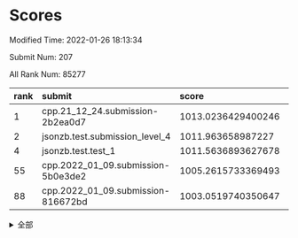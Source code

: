 # Scores

Modified Time: 2022-01-26 18:13:34

Submit Num: 207

All Rank Num: 85277

| rank |               submit               |       score        |       sigma        | pk_num |
| :--- | :--------------------------------- | :----------------- | :----------------- | :----- |
| 1    | cpp.21_12_24.submission-2b2ea0d7   | 1013.0236429400246 | 0.8130604685832852 | 1652   |
| 2    | jsonzb.test.submission_level_4     | 1011.963658987227  | 0.8004123170591655 | 1650   |
| 4    | jsonzb.test.test_1                 | 1011.5636893627678 | 0.8024848119037192 | 1645   |
| 55   | cpp.2022_01_09.submission-5b0e3de2 | 1005.2615733369493 | 0.7097993607622693 | 1649   |
| 88   | cpp.2022_01_09.submission-816672bd | 1003.0519740350647 | 0.7170145145946947 | 1646   |


<details>
<summary>全部</summary>

| rank |                 submit                 |       score        |       sigma        | pk_num |
| :--- | :------------------------------------- | :----------------- | :----------------- | :----- |
| 1    | cpp.21_12_24.submission-2b2ea0d7       | 1013.0236429400246 | 0.8130604685832852 | 1652   |
| 2    | jsonzb.test.submission_level_4         | 1011.963658987227  | 0.8004123170591655 | 1650   |
| 3    | gobigger.level_3.submission_level_3_22 | 1011.6283210814541 | 0.7582721757032268 | 1654   |
| 4    | jsonzb.test.test_1                     | 1011.5636893627678 | 0.8024848119037192 | 1645   |
| 5    | gobigger.level_3.submission_level_3_24 | 1011.265179419748  | 0.7844682433236495 | 1650   |
| 6    | gobigger.level_3.submission_level_3_49 | 1011.2243665839233 | 0.7619581631317685 | 1653   |
| 7    | gobigger.level_3.submission_level_3_0  | 1011.2067357681842 | 0.7664928690664674 | 1644   |
| 8    | gobigger.level_3.submission_level_3_32 | 1011.0967797106741 | 0.7694687541370896 | 1645   |
| 9    | gobigger.level_3.submission_level_3_16 | 1011.0509567482325 | 0.7677050645851861 | 1643   |
| 10   | gobigger.level_3.submission_level_3_10 | 1010.9786655229398 | 0.7598136525219926 | 1648   |
| 11   | gobigger.level_3.submission_level_3_7  | 1010.924948265751  | 0.7757390501690051 | 1649   |
| 12   | gobigger.level_3.submission_level_3_29 | 1010.8188888567786 | 0.7776340053224837 | 1646   |
| 13   | gobigger.level_3.submission_level_3_46 | 1010.7245470949645 | 0.7721697955743518 | 1646   |
| 14   | gobigger.level_3.submission_level_3_40 | 1010.6921714376913 | 0.7915433793767627 | 1650   |
| 15   | gobigger.level_3.submission_level_3_23 | 1010.6352690687431 | 0.7746808673837925 | 1650   |
| 16   | gobigger.level_3.submission_level_3_26 | 1010.5585179266452 | 0.7555289212944395 | 1642   |
| 17   | gobigger.level_3.submission_level_3_43 | 1010.5376599821896 | 0.7577032951852867 | 1648   |
| 18   | gobigger.level_3.submission_level_3_34 | 1010.3720701019902 | 0.7525993571759136 | 1649   |
| 19   | gobigger.level_3.submission_level_3_42 | 1010.3424557422359 | 0.7563626517150708 | 1648   |
| 20   | gobigger.level_3.submission_level_3_19 | 1010.3307100944917 | 0.7694063239123712 | 1654   |
| 21   | gobigger.level_3.submission_level_3_48 | 1010.2857318010201 | 0.7696899736392344 | 1648   |
| 22   | gobigger.level_3.submission_level_3_38 | 1010.2854163410743 | 0.7660702312536191 | 1649   |
| 23   | gobigger.level_3.submission_level_3_2  | 1010.2276543125012 | 0.776887647231003  | 1651   |
| 24   | gobigger.level_3.submission_level_3_14 | 1010.1837401231867 | 0.7396196631409612 | 1647   |
| 25   | gobigger.level_3.submission_level_3_18 | 1010.1665244017087 | 0.7551421562196874 | 1655   |
| 26   | gobigger.level_3.submission_level_3_31 | 1010.1314503387565 | 0.7657829492443745 | 1648   |
| 27   | gobigger.level_3.submission_level_3_9  | 1010.1053997353255 | 0.7511222960139535 | 1650   |
| 28   | gobigger.level_3.submission_level_3_28 | 1010.0471444307142 | 0.7438379543843865 | 1647   |
| 29   | gobigger.level_3.submission_level_3_36 | 1010.018597398999  | 0.7576136726872842 | 1647   |
| 30   | gobigger.level_3.submission_level_3_30 | 1009.9487632113623 | 0.7792016337640221 | 1645   |
| 31   | gobigger.level_3.submission_level_3_3  | 1009.9162270577121 | 0.7763824517850745 | 1646   |
| 32   | gobigger.level_3.submission_level_3_4  | 1009.848869842886  | 0.7335669705916014 | 1646   |
| 33   | gobigger.level_3.submission_level_3_39 | 1009.7136665698648 | 0.7579552587119286 | 1653   |
| 34   | gobigger.level_3.submission_level_3_5  | 1009.6958138709491 | 0.7810310049938549 | 1648   |
| 35   | gobigger.level_3.submission_level_3_41 | 1009.6360667234403 | 0.7612317402271822 | 1647   |
| 36   | gobigger.level_3.submission_level_3_47 | 1009.6154702232589 | 0.750691326995123  | 1649   |
| 37   | gobigger.level_3.submission_level_3_33 | 1009.6077197763383 | 0.759271068557075  | 1649   |
| 38   | gobigger.level_3.submission_level_3_20 | 1009.6022183745051 | 0.7573050889762362 | 1651   |
| 39   | gobigger.level_3.submission_level_3_6  | 1009.5836735448104 | 0.7548617590271988 | 1648   |
| 40   | gobigger.level_3.submission_level_3_44 | 1009.5760433454054 | 0.7567000598202442 | 1650   |
| 41   | gobigger.level_3.submission_level_3_25 | 1009.5163252316892 | 0.7290947076862687 | 1649   |
| 42   | gobigger.level_3.submission_level_3_12 | 1009.3841267529616 | 0.7459390829674991 | 1652   |
| 43   | gobigger.level_3.submission_level_3_11 | 1009.265749080754  | 0.7316088101815885 | 1643   |
| 44   | gobigger.level_3.submission_level_3_8  | 1009.2018667271702 | 0.7381297510661095 | 1648   |
| 45   | gobigger.level_3.submission_level_3_13 | 1009.1487915873331 | 0.7390221163192332 | 1651   |
| 46   | gobigger.level_3.submission_level_3_15 | 1009.0099225272638 | 0.7561792747654574 | 1648   |
| 47   | gobigger.level_3.submission_level_3_45 | 1008.9991291732298 | 0.7367003357366538 | 1655   |
| 48   | gobigger.level_3.submission_level_3_35 | 1008.8513123232387 | 0.7426611613402786 | 1651   |
| 49   | gobigger.level_3.submission_level_3_17 | 1008.7828090068144 | 0.7490095579730732 | 1645   |
| 50   | gobigger.level_3.submission_level_3_27 | 1008.7442309773763 | 0.7167930621395419 | 1643   |
| 51   | gobigger.level_3.submission_level_3_1  | 1008.6402800150614 | 0.7629367554074263 | 1649   |
| 52   | gobigger.level_3.submission_level_3_37 | 1008.468836981918  | 0.764608560209036  | 1645   |
| 53   | gobigger.level_3.submission_level_3_21 | 1008.4054400835992 | 0.7529196861968113 | 1650   |
| 54   | gobigger.level_1.submission_level_1_36 | 1005.5125468815096 | 0.7178558060016708 | 1648   |
| 55   | cpp.2022_01_09.submission-5b0e3de2     | 1005.2615733369493 | 0.7097993607622693 | 1649   |
| 56   | gobigger.level_1.submission_level_1_40 | 1004.7353902357271 | 0.7209393042162445 | 1650   |
| 57   | gobigger.level_1.submission_level_1_9  | 1004.6074158812454 | 0.71981589531405   | 1650   |
| 58   | gobigger.level_1.submission_level_1_22 | 1004.4142311090617 | 0.721197041765452  | 1649   |
| 59   | gobigger.level_1.submission_level_1_27 | 1004.3021339696522 | 0.7172656861535633 | 1643   |
| 60   | gobigger.level_1.submission_level_1_6  | 1004.2652136899346 | 0.7155229657302925 | 1650   |
| 61   | gobigger.level_1.submission_level_1_21 | 1004.1312109405751 | 0.7193185803993788 | 1646   |
| 62   | gobigger.level_1.submission_level_1_25 | 1004.0909497304073 | 0.7149838574630263 | 1645   |
| 63   | gobigger.level_1.submission_level_1_46 | 1004.0797195709306 | 0.7201124786290728 | 1648   |
| 64   | gobigger.level_1.submission_level_1_32 | 1004.0419222661241 | 0.7202599262238525 | 1648   |
| 65   | gobigger.level_1.submission_level_1_47 | 1003.9883270230008 | 0.7230069865966603 | 1645   |
| 66   | gobigger.level_1.submission_level_1_23 | 1003.9779511862542 | 0.7106428506822694 | 1645   |
| 67   | gobigger.level_1.submission_level_1_43 | 1003.9561151732187 | 0.7066840027834238 | 1647   |
| 68   | gobigger.level_1.submission_level_1_7  | 1003.946737357022  | 0.7282956362056094 | 1649   |
| 69   | gobigger.level_1.submission_level_1_13 | 1003.8898137692513 | 0.7170640034219886 | 1651   |
| 70   | gobigger.level_1.submission_level_1_42 | 1003.836827763958  | 0.7177313673248759 | 1646   |
| 71   | gobigger.level_1.submission_level_1_29 | 1003.8275733464332 | 0.7116431068999849 | 1649   |
| 72   | gobigger.level_1.submission_level_1_16 | 1003.7767691898961 | 0.7213629085732798 | 1643   |
| 73   | gobigger.level_1.submission_level_1_26 | 1003.7234445458081 | 0.7111037898645245 | 1645   |
| 74   | gobigger.level_1.submission_level_1_14 | 1003.5820144235439 | 0.7216589678948765 | 1650   |
| 75   | gobigger.level_1.submission_level_1_34 | 1003.5045542018946 | 0.7109381987670733 | 1645   |
| 76   | gobigger.level_1.submission_level_1_24 | 1003.44055723797   | 0.7187043048608476 | 1654   |
| 77   | gobigger.level_1.submission_level_1_1  | 1003.4028389901531 | 0.720076771362428  | 1649   |
| 78   | gobigger.level_1.submission_level_1_19 | 1003.3927623846569 | 0.7156480846856371 | 1650   |
| 79   | gobigger.level_1.submission_level_1_38 | 1003.371049134846  | 0.71452960042951   | 1646   |
| 80   | gobigger.level_1.submission_level_1_10 | 1003.3624683981187 | 0.7113213097015968 | 1651   |
| 81   | gobigger.level_1.submission_level_1_18 | 1003.3072922545953 | 0.7181342679407972 | 1647   |
| 82   | gobigger.level_1.submission_level_1_45 | 1003.2980794376806 | 0.724774930780292  | 1642   |
| 83   | gobigger.level_1.submission_level_1_41 | 1003.2608539352574 | 0.7168729127302635 | 1648   |
| 84   | gobigger.level_1.submission_level_1_39 | 1003.1855155515191 | 0.7086701843536538 | 1649   |
| 85   | gobigger.level_1.submission_level_1_44 | 1003.1699184129178 | 0.7213779405342324 | 1647   |
| 86   | gobigger.level_1.submission_level_1_20 | 1003.0828274827696 | 0.7154898516470682 | 1645   |
| 87   | gobigger.level_1.submission_level_1_15 | 1003.053617986056  | 0.7135409327473123 | 1652   |
| 88   | cpp.2022_01_09.submission-816672bd     | 1003.0519740350647 | 0.7170145145946947 | 1646   |
| 89   | gobigger.level_1.submission_level_1_0  | 1003.0417448461885 | 0.7263653986002055 | 1651   |
| 90   | gobigger.level_1.submission_level_1_8  | 1002.9149855825684 | 0.7152653704350541 | 1644   |
| 91   | gobigger.level_1.submission_level_1_33 | 1002.8462154704667 | 0.7177847822011312 | 1644   |
| 92   | gobigger.level_1.submission_level_1_12 | 1002.8051457035606 | 0.7191337578678398 | 1650   |
| 93   | gobigger.level_1.submission_level_1_11 | 1002.7656650310821 | 0.7137676433241363 | 1651   |
| 94   | gobigger.level_1.submission_level_1_49 | 1002.7497692920397 | 0.7081024564570856 | 1647   |
| 95   | gobigger.level_1.submission_level_1_35 | 1002.7108382535408 | 0.7166592447286491 | 1647   |
| 96   | gobigger.level_1.submission_level_1_5  | 1002.6365492535763 | 0.7097686188066057 | 1646   |
| 97   | gobigger.level_1.submission_level_1_31 | 1002.6152105718581 | 0.7194098240052982 | 1647   |
| 98   | gobigger.level_1.submission_level_1_28 | 1002.607981574264  | 0.7204364133276875 | 1647   |
| 99   | gobigger.level_1.submission_level_1_37 | 1002.5490069451718 | 0.7115691991446564 | 1649   |
| 100  | gobigger.level_1.submission_level_1_17 | 1002.5320306044384 | 0.7214166172107915 | 1650   |
| 101  | gobigger.level_1.submission_level_1_3  | 1002.3829030658911 | 0.7228817927337369 | 1649   |
| 102  | gobigger.level_1.submission_level_1_48 | 1002.2653348066478 | 0.7203537263691888 | 1645   |
| 103  | gobigger.level_1.submission_level_1_2  | 1002.129006778254  | 0.7129548354234797 | 1645   |
| 104  | gobigger.level_1.submission_level_1_4  | 1002.0227564423313 | 0.7304063029547647 | 1650   |
| 105  | gobigger.level_1.submission_level_1_30 | 1001.9194584791803 | 0.7132738868231787 | 1646   |
| 106  | gobigger.random.submission_random_39   | 997.4319746459124  | 0.6996133130686258 | 1650   |
| 107  | gobigger.random.submission_random_2    | 997.3855504554869  | 0.7114247423849004 | 1646   |
| 108  | gobigger.random.submission_random_36   | 996.9609735545557  | 0.7093989976431154 | 1651   |
| 109  | gobigger.random.submission_random_5    | 996.9500128142628  | 0.6971722930898918 | 1644   |
| 110  | gobigger.random.submission_random_35   | 996.6945492013807  | 0.6935080905642002 | 1644   |
| 111  | gobigger.random.submission_random_14   | 996.630289800279   | 0.7144971545200246 | 1646   |
| 112  | gobigger.random.submission_random_17   | 996.5834319284929  | 0.7012465273628722 | 1648   |
| 113  | gobigger.random.submission_random_18   | 996.4989610299906  | 0.7052499435633098 | 1648   |
| 114  | gobigger.random.submission_random_21   | 996.4188410075205  | 0.7210591918809441 | 1646   |
| 115  | gobigger.random.submission_random_20   | 996.3079214043044  | 0.7175021360671141 | 1649   |
| 116  | gobigger.random.submission_random_24   | 996.2722669083556  | 0.7108615248907657 | 1647   |
| 117  | gobigger.random.submission_random_30   | 996.1569092050013  | 0.7028030878217908 | 1641   |
| 118  | gobigger.random.submission_random_48   | 996.129878911456   | 0.7272112964535243 | 1644   |
| 119  | gobigger.random.submission_random_33   | 996.100587328128   | 0.7126817499563267 | 1651   |
| 120  | gobigger.random.submission_random_1    | 996.0444523463099  | 0.7091593037257693 | 1649   |
| 121  | gobigger.random.submission_random_3    | 995.9948796795528  | 0.7164965085459276 | 1645   |
| 122  | gobigger.random.submission_random_28   | 995.9679119381816  | 0.7258571113384659 | 1646   |
| 123  | gobigger.random.submission_random_46   | 995.9261234950171  | 0.7107519104739584 | 1642   |
| 124  | gobigger.random.submission_random_10   | 995.8957363259835  | 0.7064162026720111 | 1654   |
| 125  | gobigger.random.submission_random_11   | 995.8940722126541  | 0.7137335830344859 | 1648   |
| 126  | gobigger.random.submission_random_0    | 995.8628465328406  | 0.706544448091676  | 1652   |
| 127  | gobigger.random.submission_random_22   | 995.8278282965682  | 0.7093538347915145 | 1646   |
| 128  | gobigger.random.submission_random_9    | 995.8154490157419  | 0.7153839471292602 | 1643   |
| 129  | gobigger.random.submission_random_13   | 995.7708928613881  | 0.7232353415826053 | 1649   |
| 130  | gobigger.random.submission_random_38   | 995.7700006960865  | 0.7057239274807239 | 1643   |
| 131  | gobigger.random.submission_random_19   | 995.7551033023559  | 0.7197422833454116 | 1648   |
| 132  | gobigger.random.submission_random_15   | 995.7342865246833  | 0.7222495460153444 | 1651   |
| 133  | gobigger.random.submission_random_37   | 995.7248385068042  | 0.7094313892912042 | 1646   |
| 134  | gobigger.random.submission_random_27   | 995.691876853735   | 0.7324150519152492 | 1647   |
| 135  | gobigger.random.submission_random_29   | 995.6598448909641  | 0.7084017867138912 | 1657   |
| 136  | gobigger.random.submission_random_12   | 995.650887816076   | 0.7080135173911525 | 1651   |
| 137  | gobigger.random.submission_random_42   | 995.6439824457188  | 0.7151581115701969 | 1651   |
| 138  | gobigger.random.submission_random_45   | 995.6398528957076  | 0.7188139935193101 | 1653   |
| 139  | gobigger.random.submission_random_7    | 995.6178678344822  | 0.706984860057666  | 1649   |
| 140  | gobigger.random.submission_random_44   | 995.6160064171602  | 0.7128023528984637 | 1652   |
| 141  | gobigger.random.submission_random_40   | 995.6097698059604  | 0.7244024253220861 | 1647   |
| 142  | gobigger.random.submission_random_32   | 995.5950051245875  | 0.7213140975472428 | 1647   |
| 143  | gobigger.random.submission_random_41   | 995.5047339777772  | 0.727777103667448  | 1649   |
| 144  | gobigger.random.submission_random_49   | 995.5008986164052  | 0.7049915574874129 | 1654   |
| 145  | gobigger.random.submission_random_4    | 995.4600982042093  | 0.7151772600170423 | 1648   |
| 146  | gobigger.random.submission_random_34   | 995.4405023771898  | 0.699825427300422  | 1646   |
| 147  | gobigger.random.submission_random_6    | 995.4108201748094  | 0.7124046185863749 | 1646   |
| 148  | gobigger.random.submission_random_25   | 995.4096218843488  | 0.7212250048029234 | 1648   |
| 149  | gobigger.random.submission_random_31   | 995.4075262028862  | 0.7154480692023332 | 1647   |
| 150  | gobigger.random.submission_random_23   | 995.4003618008925  | 0.7197467290443241 | 1646   |
| 151  | gobigger.random.submission_random_43   | 995.3837173643024  | 0.719481939584639  | 1647   |
| 152  | gobigger.random.submission_random_26   | 995.2845868794836  | 0.706877507234898  | 1646   |
| 153  | gobigger.random.submission_random_16   | 995.2742585302959  | 0.7193483899252515 | 1651   |
| 154  | gobigger.random.submission_random_47   | 995.0541624040592  | 0.7248405409080038 | 1646   |
| 155  | gobigger.random.submission_random_8    | 994.7965710645594  | 0.7131787924324741 | 1649   |
| 156  | gobigger.level_2.submission_level_2_39 | 994.0596385010883  | 0.7335709458090175 | 1650   |
| 157  | gobigger.level_2.submission_level_2_4  | 993.9737460194723  | 0.7241761678119244 | 1648   |
| 158  | gobigger.level_2.submission_level_2_31 | 993.8962894732808  | 0.7196065894550177 | 1647   |
| 159  | gobigger.level_2.submission_level_2_24 | 993.1965896612505  | 0.743458026350127  | 1645   |
| 160  | gobigger.level_2.submission_level_2_7  | 993.1186357139992  | 0.7293996154543259 | 1647   |
| 161  | gobigger.level_2.submission_level_2_3  | 993.1096043078419  | 0.7302409995177698 | 1645   |
| 162  | gobigger.level_2.submission_level_2_22 | 992.9946885057873  | 0.7480627293324548 | 1649   |
| 163  | gobigger.level_2.submission_level_2_17 | 992.8232714273154  | 0.7446985611702605 | 1649   |
| 164  | gobigger.level_2.submission_level_2_46 | 992.781510118709   | 0.7540930811534423 | 1644   |
| 165  | gobigger.level_2.submission_level_2_15 | 992.7660041131428  | 0.7222252257082744 | 1649   |
| 166  | gobigger.level_2.submission_level_2_41 | 992.6430556975498  | 0.7352961316029191 | 1643   |
| 167  | gobigger.level_2.submission_level_2_13 | 992.596444070325   | 0.7424070973545479 | 1643   |
| 168  | gobigger.level_2.submission_level_2_1  | 992.5139206168659  | 0.7355523445821088 | 1645   |
| 169  | gobigger.level_2.submission_level_2_11 | 992.4285072359463  | 0.7529870235717312 | 1648   |
| 170  | gobigger.level_2.submission_level_2_32 | 992.3141953346238  | 0.7455249596982739 | 1652   |
| 171  | gobigger.level_2.submission_level_2_29 | 992.3030162457613  | 0.7334971550104262 | 1652   |
| 172  | gobigger.level_2.submission_level_2_33 | 992.2671476871459  | 0.7384250373268513 | 1649   |
| 173  | gobigger.level_2.submission_level_2_14 | 992.2670049221854  | 0.7344734168248771 | 1650   |
| 174  | gobigger.level_2.submission_level_2_43 | 992.2465981482187  | 0.7358886306500848 | 1648   |
| 175  | gobigger.level_2.submission_level_2_49 | 992.1731221309163  | 0.7560387822079621 | 1654   |
| 176  | gobigger.level_2.submission_level_2_25 | 992.1458864393979  | 0.740975761074274  | 1644   |
| 177  | gobigger.level_2.submission_level_2_40 | 992.1211543140363  | 0.7454958020027768 | 1648   |
| 178  | gobigger.level_2.submission_level_2_10 | 992.1053252946857  | 0.7461264780029231 | 1647   |
| 179  | gobigger.level_2.submission_level_2_9  | 992.0899166609652  | 0.7411729004790433 | 1645   |
| 180  | gobigger.level_2.submission_level_2_5  | 991.9563463748455  | 0.7572168582854251 | 1647   |
| 181  | gobigger.level_2.submission_level_2_16 | 991.8295268067649  | 0.7419853113144568 | 1647   |
| 182  | gobigger.level_2.submission_level_2_35 | 991.7039341717991  | 0.7623846358847779 | 1642   |
| 183  | gobigger.level_2.submission_level_2_19 | 991.6969348316778  | 0.756765235868171  | 1648   |
| 184  | gobigger.level_2.submission_level_2_6  | 991.6532583382645  | 0.7403173831702112 | 1645   |
| 185  | gobigger.level_2.submission_level_2_42 | 991.5734331010799  | 0.7435853492762219 | 1648   |
| 186  | gobigger.level_2.submission_level_2_38 | 991.4827632744884  | 0.7353567525519731 | 1648   |
| 187  | gobigger.level_2.submission_level_2_26 | 991.4802141443879  | 0.7721565478844785 | 1648   |
| 188  | gobigger.level_2.submission_level_2_18 | 991.3556763074367  | 0.745265615130881  | 1647   |
| 189  | gobigger.level_2.submission_level_2_45 | 991.343793897751   | 0.7533772942122635 | 1648   |
| 190  | gobigger.level_2.submission_level_2_36 | 991.3030591800149  | 0.7603452693347644 | 1644   |
| 191  | gobigger.level_2.submission_level_2_0  | 991.258156199114   | 0.7618650189447727 | 1649   |
| 192  | gobigger.level_2.submission_level_2_23 | 991.2213464408873  | 0.7652536321915926 | 1653   |
| 193  | gobigger.level_2.submission_level_2_28 | 991.2018761253677  | 0.7405766943216446 | 1651   |
| 194  | gobigger.level_2.submission_level_2_48 | 991.1932672332327  | 0.7425710617222027 | 1650   |
| 195  | gobigger.level_2.submission_level_2_12 | 991.0453452133771  | 0.7531832257695671 | 1647   |
| 196  | gobigger.level_2.submission_level_2_2  | 990.9654590951518  | 0.7573699632185662 | 1650   |
| 197  | gobigger.level_2.submission_level_2_8  | 990.6567957956054  | 0.7771904128735141 | 1647   |
| 198  | gobigger.level_2.submission_level_2_27 | 990.6030881547439  | 0.754737410989097  | 1648   |
| 199  | gobigger.level_2.submission_level_2_20 | 990.5708156564032  | 0.7601586322275371 | 1645   |
| 200  | gobigger.level_2.submission_level_2_34 | 990.5265971673242  | 0.7891155848357502 | 1650   |
| 201  | gobigger.level_2.submission_level_2_21 | 990.4554373404808  | 0.7592072550937454 | 1649   |
| 202  | gobigger.level_2.submission_level_2_37 | 990.3403003153526  | 0.7698547442176119 | 1646   |
| 203  | gobigger.level_2.submission_level_2_47 | 990.3375379743081  | 0.7829874003677779 | 1647   |
| 204  | gobigger.level_2.submission_level_2_30 | 990.3146216830778  | 0.7532397450502656 | 1648   |
| 205  | gobigger.level_2.submission_level_2_44 | 989.9307942581929  | 0.7724919364464473 | 1651   |
| 206  | gobigger.none.submission_none_0        | 978.1818278261449  | 1.3188308462256548 | 1643   |
| 207  | gobigger.none.submission_none_1        | 975.4339003869472  | 1.5515535800499811 | 1646   |

</details>